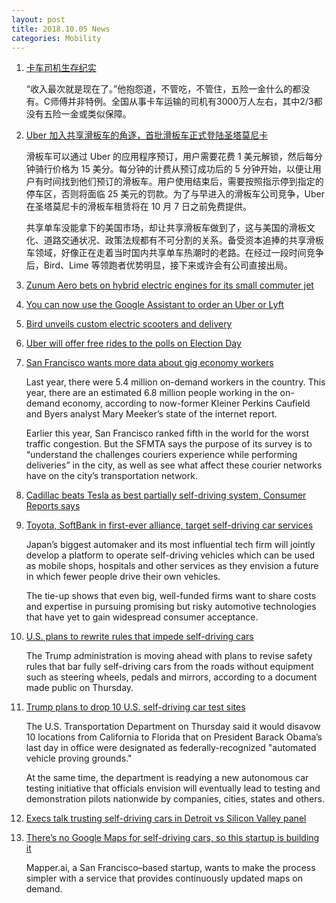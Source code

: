 ```yaml
---
layout: post
title: 2018.10.05 News
categories: Mobility
---
```


1. [卡车司机生存纪实](https://www.huxiu.com/article/265484.html)

    “收入最次就是现在了。”他抱怨道，不管吃，不管住，五险一金什么的都没有。C师傅并非特例。全国从事卡车运输的司机有3000万人左右，其中2/3都没有五险一金或类似保障。

2. [Uber 加入共享滑板车的角逐，首批滑板车正式登陆圣塔莫尼卡](https://36kr.com/p/5155891.html)

    滑板车可以通过 Uber 的应用程序预订，用户需要花费 1 美元解锁，然后每分钟骑行价格为 15 美分。每分钟的计费从预订成功后的 5 分钟开始，以便让用户有时间找到他们预订的滑板车。用户使用结束后，需要按照指示停到指定的停车区，否则将面临 25 美元的罚款。为了与早进入的滑板车公司竞争，Uber 在圣塔莫尼卡的滑板车租赁将在 10 月 7 日之前免费提供。

    共享单车没能拿下的美国市场，却让共享滑板车做到了，这与美国的滑板文化、道路交通状况、政策法规都有不可分割的关系。备受资本追捧的共享滑板车领域，好像正在走着当时国内共享单车热潮时的老路。在经过一段时间竞争后，Bird、Lime 等领跑者优势明显，接下来或许会有公司直接出局。

3. [Zunum Aero bets on hybrid electric engines for its small commuter jet](https://techcrunch.com/2018/10/04/zunum-aero-bets-on-hybrid-electric-engines-for-its-small-commuter-jet/)

4. [You can now use the Google Assistant to order an Uber or Lyft](https://techcrunch.com/2018/10/04/you-can-now-use-the-google-assistant-to-order-an-uber-or-lyft/)

5. [Bird unveils custom electric scooters and delivery](https://techcrunch.com/2018/10/04/bird-unveils-custom-electric-scooters-and-delivery/)

6. [Uber will offer free rides to the polls on Election Day](https://techcrunch.com/2018/10/04/uber-will-offer-free-rides-to-the-polls-on-election-day/)

7. [San Francisco wants more data about gig economy workers](https://techcrunch.com/2018/10/04/san-francisco-wants-more-data-about-gig-economy-workers/)

    Last year, there were 5.4 million on-demand workers in the country. This year, there are an estimated 6.8 million people working in the on-demand economy, according to now-former Kleiner Perkins Caufield and Byers analyst Mary Meeker’s state of the internet report.

    Earlier this year, San Francisco ranked fifth in the world for the worst traffic congestion. But the SFMTA says the purpose of its survey is to “understand the challenges couriers experience while performing deliveries” in the city, as well as see what affect these courier networks have on the city’s transportation network. 

8. [Cadillac beats Tesla as best partially self-driving system, Consumer Reports says](https://www.usatoday.com/story/money/cars/2018/10/04/cadillac-super-cruise-tesla-autopilot-consumer-reports/1512750002/)

9. [Toyota, SoftBank in first-ever alliance, target self-driving car services](https://www.reuters.com/article/us-toyota-softbank/toyota-softbank-team-up-to-develop-self-driving-car-services-idUSKCN1ME00Y?feedType=RSS&feedName=businessNews&rpc=69)

    Japan’s biggest automaker and its most influential tech firm will jointly develop a platform to operate self-driving vehicles which can be used as mobile shops, hospitals and other services as they envision a future in which fewer people drive their own vehicles.

    The tie-up shows that even big, well-funded firms want to share costs and expertise in pursuing promising but risky automotive technologies that have yet to gain widespread consumer acceptance.

10. [U.S. plans to rewrite rules that impede self-driving cars](https://www.reuters.com/article/us-autos-selfdriving/u-s-plans-to-rewrite-rules-that-impede-self-driving-cars-idUSKCN1ME1SP)

    The Trump administration is moving ahead with plans to revise safety rules that bar fully self-driving cars from the roads without equipment such as steering wheels, pedals and mirrors, according to a document made public on Thursday.

11. [Trump plans to drop 10 U.S. self-driving car test sites](http://www.autonews.com/article/20181004/MOBILITY/181009811/trump-self-driving-car-testing-sites)

    The U.S. Transportation Department on Thursday said it would disavow 10 locations from California to Florida that on President Barack Obama’s last day in office were designated as federally-recognized "automated vehicle proving grounds."

    At the same time, the department is readying a new autonomous car testing initiative that officials envision will eventually lead to testing and demonstration pilots nationwide by companies, cities, states and others.

12. [Execs talk trusting self-driving cars in Detroit vs Silicon Valley panel](https://www.mlive.com/news/detroit/index.ssf/2018/10/users_should_experience_self-d.html)

13. [There’s no Google Maps for self-driving cars, so this startup is building it](https://www.technologyreview.com/s/612202/theres-no-google-maps-for-self-driving-cars-so-this-startup-is-building-it/)

    Mapper.ai, a San Francisco–based startup, wants to make the process simpler with a service that provides continuously updated maps on demand. 